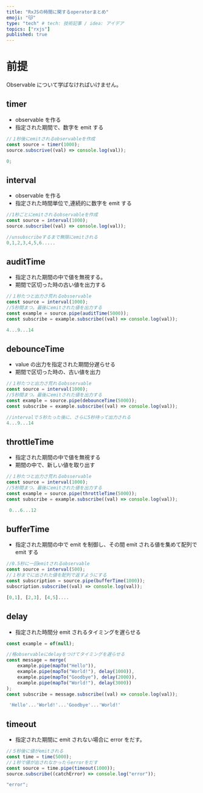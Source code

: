 ```yaml
---
title: "RxJSの時間に関するoperatorまとめ"
emoji: "😽"
type: "tech" # tech: 技術記事 / idea: アイデア
topics: ["rxjs"]
published: true
---
```


# 前提

Observable について学ばなければいけません。

## timer

- observable を作る
- 指定された期間で、数字を emit する

```typescript
//１秒後にemitされるobservableを作成
const source = timer(1000);
source.subscrive((val) => console.log(val));
```

```typescript
0;
```

## interval

- observable を作る
- 指定された時間単位で,連続的に数字を emit する

```typescript
//1秒ごとにemitされるobservableを作成
const source = interval(1000);
source.subscribe((val) => console.log(val));
```

```typescript
//unsubscribeするまで無限にemitされる
0,1,2,3,4,5,6.....
```

## auditTime

- 指定された期間の中で値を無視する。
- 期間で区切った時の古い値を出力する

```typescript
//１秒たつと出力さ荒れるobsservable
const source = interval(1000);
//5秒間まつ。最後にemitされた値を出力する
const example = source.pipe(auditTime(5000));
const subscribe = example.subscribe((val) => console.log(val));
```

```typescript
4...9...14
```

## debounceTime

- value の出力を指定された期間分遅らせる
- 期間で区切った時の、古い値を出力

```typescript
//１秒たつと出力さ荒れるobsservable
const source = interval(1000);
//5秒間まつ。最後にemitされた値を出力する
const example = source.pipe(debounceTime(5000));
const subscribe = example.subscribe((val) => console.log(val));
```

```typescript
//intervalで５秒たった後に、さらに5秒待って出力される
4...9...14
```

## throttleTime

- 指定された期間の中で値を無視する
- 期間の中で、新しい値を取り出す

```typescript
//１秒たつと出力さ荒れるobsservable
const source = interval(1000);
//5秒間まつ。最後にemitされた値を出力する
const example = source.pipe(throttleTime(5000));
const subscribe = example.subscribe((val) => console.log(val));
```

```typescript
 0...6...12
```

## bufferTime

- 指定された期間の中で emit を制御し、その間 emit される値を集めて配列で emit する

```typescript
//0.5秒に一回emitされるobservable
const source = interval(500);
//１秒までに出された値を配列で返すようにする
const subscription = source.pipe(bufferTime(1000));
subscription.subscribe((val) => console.log(val));
```

```typescript
[0,1], [2,3], [4,5]....
```

## delay

- 指定された時間分 emit されるタイミングを遅らせる

```typescript
const example = of(null);

//格observableにdelayをつけてタイミングを遅らせる
const message = merge(
	example.pipe(mapTo("Hello")),
	example.pipe(mapTo("World!"), delay(1000)),
	example.pipe(mapTo("Goodbye"), delay(2000)),
	example.pipe(mapTo("World!"), delay(3000))
);
const subscribe = message.subscribe((val) => console.log(val));
```

```typescript
 'Hello'...'World!'...'Goodbye'...'World!'
```

## timeout

- 指定された期間に emit されない場合に error をだす。

```typescript
//５秒後に値がemitされる
const time = time(5000);
//１秒で値が出されなかったらerrorをだす
const source = time.pipe(timeout(1000));
source.subscribe((catchError) => console.log("error"));
```

```typescript
"error";
```
